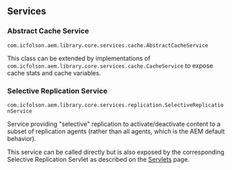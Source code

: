 ## Services

### Abstract Cache Service

`com.icfolson.aem.library.core.services.cache.AbstractCacheService`

This class can be extended by implementations of `com.icfolson.aem.library.core.services.cache.CacheService` to expose cache stats and cache variables.

### Selective Replication Service

`com.icfolson.aem.library.core.services.replication.SelectiveReplicationService`

Service providing "selective" replication to activate/deactivate content to a subset of replication agents (rather than all agents, which is the AEM default behavior).

This service can be called directly but is also exposed by the corresponding Selective Replication Servlet as described on the [Servlets](https://github.com/OlsonDigital/aem-library/wiki/servlets) page.